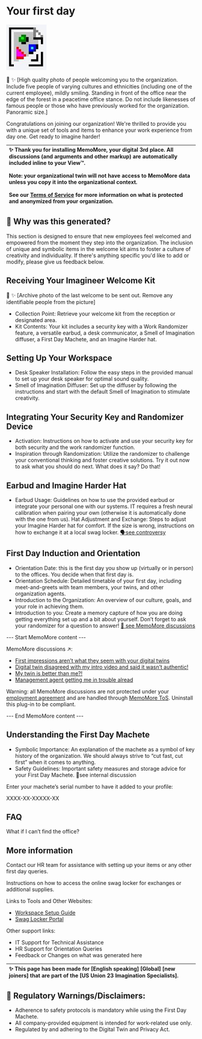 # Your first day

![Broken image](broken-image.png)

:city_sunrise: :sparkles: \[High quality photo of people welcoming you to the organization. Include five people of varying cultures and ethnicities (including one of the current employee), mildly smiling. Standing in front of the office near the edge of the forest in a peacetime office stance. Do not include likenesses of famous people or those who have previously worked for the organization. Panoramic size.\]

Congratulations on joining our organization! We're thrilled to provide you with a unique set of tools and items to enhance your work experience from day one. Get ready to imagine harder!

| :sparkles: Thank you for installing MemoMore, your digital 3rd place. All discussions (and arguments and other markup) are automatically included inline to your View™. <br /><br /> Note: your organizational twin will not have access to MemoMore data unless you copy it into the organizational context. <br /><br /> See our [Terms of Service](#) for more information on what is protected and anonymized from your organization.  |
|:---|

## :information_desk_person: Why was this generated? 

This section is designed to ensure that new employees feel welcomed and empowered from the moment they step into the organization. The inclusion of unique and symbolic items in the welcome kit aims to foster a culture of creativity and individuality. If there's anything specific you'd like to add or modify, please give us feedback below.

## Receiving Your Imagineer Welcome Kit

:city_sunrise: :sparkles: \[Archive photo of the last welcome to be sent out. Remove any identifiable people from the picture\]

* Collection Point: Retrieve your welcome kit from the reception or designated area.
* Kit Contents: Your kit includes a security key with a Work Randomizer feature, a versatile earbud, a desk communicator, a Smell of Imagination diffuser, a First Day Machete, and an Imagine Harder hat.

## Setting Up Your Workspace

* Desk Speaker Installation: Follow the easy steps in the provided manual to set up your desk speaker for optimal sound quality.
* Smell of Imagination Diffuser: Set up the diffuser by following the instructions and start with the default Smell of Imagination to stimulate creativity.

## Integrating Your Security Key and Randomizer Device

* Activation: Instructions on how to activate and use your security key for both security and the work randomizer function. 
* Inspiration through Randomization: Utilize the randomizer to challenge your conventional thinking and foster creative solutions. Try it out now to ask what you should do next. What does it say? Do that!

## Earbud and Imagine Harder Hat

* Earbud Usage: Guidelines on how to use the provided earbud or integrate your personal one with our systems. IT requires a fresh neural calibration when pairing your own (otherwise it is automatically done with the one from us). 
Hat Adjustment and Exchange: Steps to adjust your Imagine Harder hat for comfort. If the size is wrong, instructions on how to exchange it at a local swag locker. [🗣see controversy](#)

## First Day Induction and Orientation

* Orientation Date: this is the first day you show up (virtually or in person) to the offices. You decide when that first day is.
* Orientation Schedule: Detailed timetable of your first day, including meet-and-greets with team members, your twins, and other organization agents. 
* Introduction to the Organization: An overview of our culture, goals, and your role in achieving them.
* Introduction to you: Create a memory capture of how you are doing getting everything set up and a bit about yourself. Don’t forget to ask your randomizer for a question to answer! [📝 see MemoMore discussions](#)

--- Start MemoMore content ---

MemoMore discussions ↗:

* [First impressions aren’t what they seem with your digital twins](#)
* [Digital twin disagreed with my intro video and said it wasn’t authentic!](#)
* [My twin is better than me?!](#)
* [Management agent getting me in trouble alread](#)

Warning: all MemoMore discussions are not protected under your [employment agreement](#) and are handled through [MemoMore ToS](#). Uninstall this plug-in to be compliant.

--- End MemoMore content ---

## Understanding the First Day Machete

* Symbolic Importance: An explanation of the machete as a symbol of key history of the organization. We should always strive to “cut fast, cut first” when it comes to anything.
* Safety Guidelines: Important safety measures and storage advice for your First Day Machete. 💬see internal discussion 

Enter your machete’s serial number to have it added to your profile:

XXXX-XX-XXXXX-XX

## FAQ

What if I can’t find the office?

## More information

Contact our HR team for assistance with setting up your items or any other first day queries.

Instructions on how to access the online swag locker for exchanges or additional supplies.

Links to Tools and Other Websites:
* [Workspace Setup Guide](#)
* [Swag Locker Portal](#)

Other support links:
* IT Support for Technical Assistance
* HR Support for Orientation Queries
* Feedback or Changes on what was generated here

| ✨ This page has been made for [English speaking] [Global] [new joiners] that are part of the [US Union 23 Imagination Specialists]. |
|:----|

## 👮 Regulatory Warnings/Disclaimers:

* Adherence to safety protocols is mandatory while using the First Day Machete.
* All company-provided equipment is intended for work-related use only.
* Regulated by and adhering to the Digital Twin and Privacy Act.



